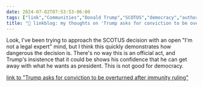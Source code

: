 ```yaml
---
date: 2024-07-02T07:53:53-06:00
tags: ["link","Communities","Donald Trump","SCOTUS","democracy","authoritarianism"]
title: "🔗 linkblog: my thoughts on 'Trump asks for conviction to be overturned after immunity ruling'"
---
```

Look, I've been trying to approach the SCOTUS decision with an open "I'm not a legal expert" mind, but I think this quickly demonstrates how dangerous the decision is. There's no way this is an official act, and Trump's insistence that it could be shows his confidence that he can get away with what he wants as president. This is not good for democracy.

[link to "Trump asks for conviction to be overturned after immunity ruling"](https://www.bbc.com/news/articles/cw4yp9g7ynwo)